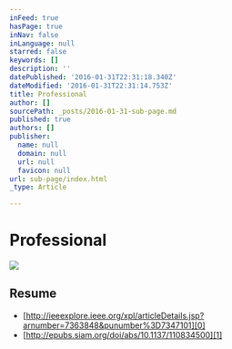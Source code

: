 ```yaml
---
inFeed: true
hasPage: true
inNav: false
inLanguage: null
starred: false
keywords: []
description: ''
datePublished: '2016-01-31T22:31:18.340Z'
dateModified: '2016-01-31T22:31:14.753Z'
title: Professional
author: []
sourcePath: _posts/2016-01-31-sub-page.md
published: true
authors: []
publisher:
  name: null
  domain: null
  url: null
  favicon: null
url: sub-page/index.html
_type: Article

---
```

# Professional
![](https://the-grid-user-content.s3-us-west-2.amazonaws.com/b05fb863-4f6c-47dd-a7d8-76160427d46d.png)

## Resume

* [http://ieeexplore.ieee.org/xpl/articleDetails.jsp?arnumber=7363848&punumber%3D7347101][0]
* [http://epubs.siam.org/doi/abs/10.1137/110834500][1]

[0]: http://ieeexplore.ieee.org/xpl/articleDetails.jsp?arnumber=7363848&punumber%3D7347101
[1]: http://epubs.siam.org/doi/abs/10.1137/110834500